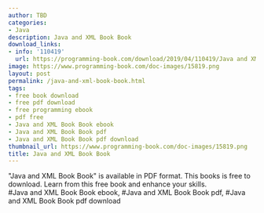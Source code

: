 ```yaml
---
author: TBD
categories:
- Java
description: Java and XML Book Book
download_links:
- info: '110419'
  url: https://programming-book.com/download/2019/04/110419/Java and XML Book.pdf
image: https://www.programming-book.com/doc-images/15819.png
layout: post
permalink: /java-and-xml-book-book.html
tags:
- free book download
- free pdf download
- free programming ebook
- pdf free
- Java and XML Book Book ebook
- Java and XML Book Book pdf
- Java and XML Book Book pdf download
thumbnail_url: https://www.programming-book.com/doc-images/15819.png
title: Java and XML Book Book
---
```


 
<div class="item-desc text-justify">
  "Java and XML Book Book" is available in PDF format. This books is free to download. Learn from this free book and enhance your skills.
  <br>
  #Java and XML Book Book ebook, #Java and XML Book Book pdf, #Java and XML Book Book pdf download
</div>